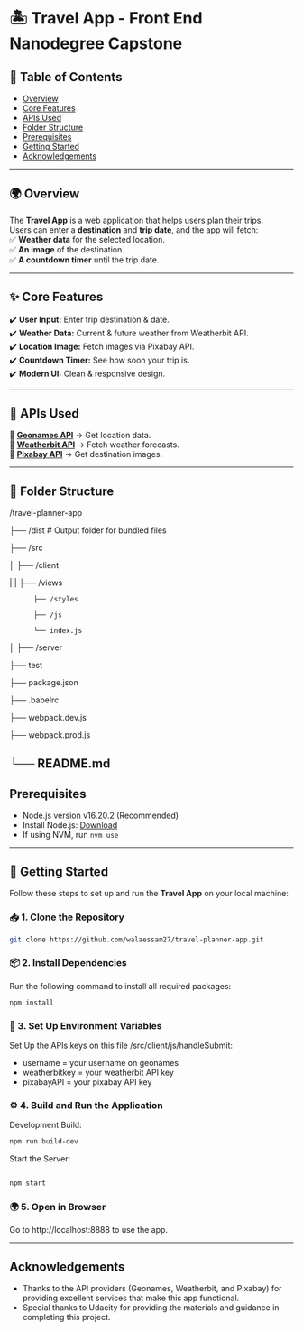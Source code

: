 # 🏝️ Travel App - Front End Nanodegree Capstone

## 📑 Table of Contents
- [Overview](#-overview)
- [Core Features](#-core-features)
- [APIs Used](#-apis-used)
- [Folder Structure](#-folder-structure)
- [Prerequisites](#prerequisites)
- [Getting Started](#-getting-started)
- [Acknowledgements](#acknowledgements)


---

## 🌍 Overview  
The **Travel App** is a web application that helps users plan their trips.  
Users can enter a **destination** and **trip date**, and the app will fetch:  
✅ **Weather data** for the selected location.  
✅ **An image** of the destination.  
✅ **A countdown timer** until the trip date.  

---

## ✨ Core Features  
✔️ **User Input:** Enter trip destination & date.  
✔️ **Weather Data:** Current & future weather from Weatherbit API.  
✔️ **Location Image:** Fetch images via Pixabay API.  
✔️ **Countdown Timer:** See how soon your trip is.  
✔️ **Modern UI:** Clean & responsive design.  

---

## 🔗 APIs Used  
🔹 **[Geonames API](http://www.geonames.org/)** → Get location data.  
🔹 **[Weatherbit API](https://www.weatherbit.io/)** → Fetch weather forecasts.  
🔹 **[Pixabay API](https://pixabay.com/api/docs/)** → Get destination images.  

---

## 📂 Folder Structure  
/travel-planner-app

  ├── /dist              # Output folder for bundled files
  
  ├── /src
  
  │   ├── /client 
  
  |   |   ├── /views   

          ├── /styles

          ├── /js

          └── index.js   
  
  │   ├── /server        
     
  ├── test     
      
  ├── package.json   

  ├── .babelrc   
  
  ├── webpack.dev.js 

  ├── webpack.prod.js 
  
  └── README.md        
---

## Prerequisites
- Node.js version v16.20.2 (Recommended)
- Install Node.js: [Download](https://nodejs.org/)
- If using NVM, run `nvm use`


---
## 🚀 Getting Started  

Follow these steps to set up and run the **Travel App** on your local machine:  

### 📥 1. Clone the Repository  
```bash
git clone https://github.com/walaessam27/travel-planner-app.git
```
### 📦 2. Install Dependencies
Run the following command to install all required packages:

```bash
npm install
```

### 🔑 3. Set Up Environment Variables
Set Up the APIs keys on this file /src/client/js/handleSubmit:

* username = your username on geonames
* weatherbitkey = your weatherbit API key
* pixabayAPI = your pixabay API key


### ⚙️ 4. Build and Run the Application
Development Build:

```bash
npm run build-dev
```

Start the Server:

```bash 

npm start

```

### 🌍 5. Open in Browser
Go to http://localhost:8888 to use the app.

---
## Acknowledgements
* Thanks to the API providers (Geonames, Weatherbit, and Pixabay) for providing excellent services that make this app functional.
* Special thanks to Udacity for providing the materials and guidance in completing this project.
